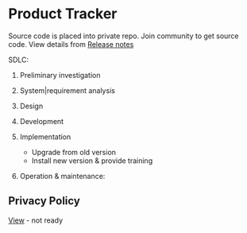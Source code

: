 # Product Tracker
Source code is placed into private repo. Join community to get source code. 
View details from [Release notes](https://github.com/Sakib-Rahman-Bangladesh/product-tracker/releases)

SDLC:
1. Preliminary investigation
2. System|requirement analysis
3. Design

4. Development
5. Implementation
   - Upgrade from old version
   - Install new version & provide training
6. Operation & maintenance: 


## Privacy Policy ##
[View](https://github.com/Sakib-Rahman-Bangladesh/product-tracker/blob/master/privacy_policy.md) - not ready

